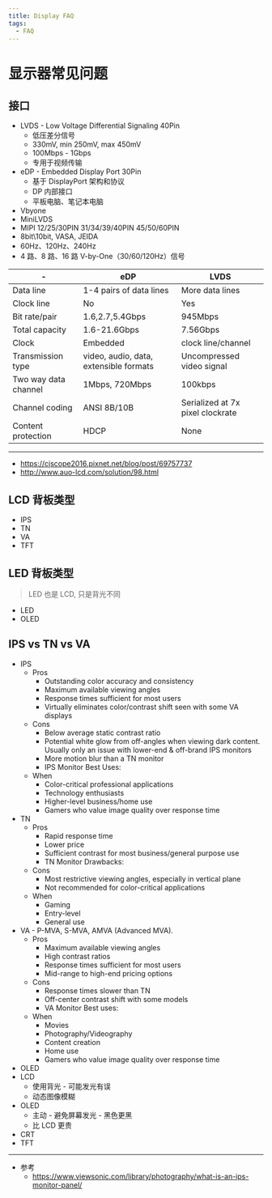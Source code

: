 ```yaml
---
title: Display FAQ
tags:
  - FAQ
---
```


# 显示器常见问题

## 接口

- LVDS - Low Voltage Differential Signaling 40Pin
  - 低压差分信号
  - 330mV, min 250mV, max 450mV
  - 100Mbps - 1Gbps
  - 专用于视频传输
- eDP - Embedded Display Port 30Pin
  - 基于 DisplayPort 架构和协议
  - DP 内部接口
  - 平板电脑、笔记本电脑
- Vbyone
- MiniLVDS
- MIPI 12/25/30PIN 31/34/39/40PIN 45/50/60PIN
- 8bit\10bit, VASA, JEIDA
- 60Hz、120Hz、240Hz
- 4 路、8 路、16 路 V-by-One（30/60/120Hz）信号

| -                    | eDP                                    | LVDS                             |
| -------------------- | -------------------------------------- | -------------------------------- |
| Data line            | 1-4 pairs of data lines                | More data lines                  |
| Clock line           | No                                     | Yes                              |
| Bit rate/pair        | 1.6,2.7,5.4Gbps                        | 945Mbps                          |
| Total capacity       | 1.6-21.6Gbps                           | 7.56Gbps                         |
| Clock                | Embedded                               | clock line/channel               |
| Transmission type    | video, audio, data, extensible formats | Uncompressed video signal        |
| Two way data channel | 1Mbps, 720Mbps                         | 100kbps                          |
| Channel coding       | ANSI 8B/10B                            | Serialized at 7x pixel clockrate |
| Content protection   | HDCP                                   | None                             |

---

- https://cjscope2016.pixnet.net/blog/post/69757737
- http://www.auo-lcd.com/solution/98.html

## LCD 背板类型

- IPS
- TN
- VA
- TFT

## LED 背板类型

> LED 也是 LCD, 只是背光不同

- LED
- OLED

## IPS vs TN vs VA

- IPS
  - Pros
    - Outstanding color accuracy and consistency
    - Maximum available viewing angles
    - Response times sufficient for most users
    - Virtually eliminates color/contrast shift seen with some VA displays
  - Cons
    - Below average static contrast ratio
    - Potential white glow from off-angles when viewing dark content. Usually only an issue with lower-end & off-brand IPS monitors
    - More motion blur than a TN monitor
    - IPS Monitor Best Uses:
  - When
    - Color-critical professional applications
    - Technology enthusiasts
    - Higher-level business/home use
    - Gamers who value image quality over response time
- TN
  - Pros
    - Rapid response time
    - Lower price
    - Sufficient contrast for most business/general purpose use
    - TN Monitor Drawbacks:
  - Cons
    - Most restrictive viewing angles, especially in vertical plane
    - Not recommended for color-critical applications
  - When
    - Gaming
    - Entry-level
    - General use
- VA - P-MVA, S-MVA, AMVA (Advanced MVA).
  - Pros
    - Maximum available viewing angles
    - High contrast ratios
    - Response times sufficient for most users
    - Mid-range to high-end pricing options
  - Cons
    - Response times slower than TN
    - Off-center contrast shift with some models
    - VA Monitor Best uses:
  - When
    - Movies
    - Photography/Videography
    - Content creation
    - Home use
    - Gamers who value image quality over response time
- OLED
- LCD
  - 使用背光 - 可能发光有误
  - 动态图像模糊
- OLED
  - 主动 - 避免屏幕发光 - 黑色更黑
  - 比 LCD 更贵
- CRT
- TFT

---

- 参考
  - https://www.viewsonic.com/library/photography/what-is-an-ips-monitor-panel/
